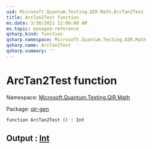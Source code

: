 ```yaml
---
uid: Microsoft.Quantum.Testing.QIR.Math.ArcTan2Test
title: ArcTan2Test function
ms.date: 3/30/2021 12:00:00 AM
ms.topic: managed-reference
qsharp.kind: function
qsharp.namespace: Microsoft.Quantum.Testing.QIR.Math
qsharp.name: ArcTan2Test
qsharp.summary: ''
---
```


# ArcTan2Test function

Namespace: [Microsoft.Quantum.Testing.QIR.Math](xref:Microsoft.Quantum.Testing.QIR.Math)

Package: [qir-gen](https://nuget.org/packages/qir-gen)




```qsharp
function ArcTan2Test () : Int
```


## Output : [Int](xref:microsoft.quantum.lang-ref.int)

